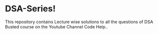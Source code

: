 # DSA-Series!
This repository contains Lecture wise solutions to all the questions of DSA Busted course on the Youtube Channel Code Help..
